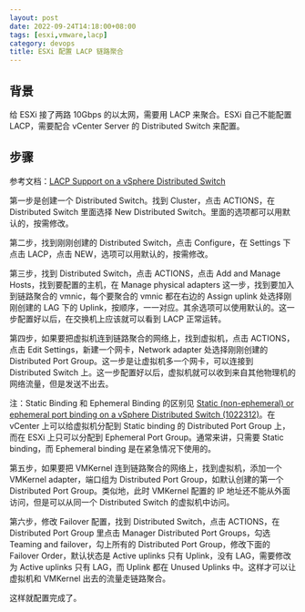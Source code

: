 ```yaml
---
layout: post
date: 2022-09-24T14:18:00+08:00
tags: [esxi,vmware,lacp]
category: devops
title: ESXi 配置 LACP 链路聚合
---
```


## 背景

给 ESXi 接了两路 10Gbps 的以太网，需要用 LACP 来聚合。ESXi 自己不能配置 LACP，需要配合 vCenter Server 的 Distributed Switch 来配置。

## 步骤

参考文档：[LACP Support on a vSphere Distributed Switch](https://docs.vmware.com/en/VMware-vSphere/7.0/com.vmware.vsphere.networking.doc/GUID-0D1EF5B4-7581-480B-B99D-5714B42CD7A9.html)

第一步是创建一个 Distributed Switch。找到 Cluster，点击 ACTIONS，在 Distributed Switch 里面选择 New Distributed Switch。里面的选项都可以用默认的，按需修改。

第二步，找到刚刚创建的 Distributed Switch，点击 Configure，在 Settings 下点击 LACP，点击 NEW，选项可以用默认的，按需修改。

第三步，找到 Distributed Switch，点击 ACTIONS，点击 Add and Manage Hosts，找到要配置的主机，在 Manage physical adapters 这一步，找到要加入到链路聚合的 vmnic，每个要聚合的 vmnic 都在右边的 Assign uplink 处选择刚刚创建的 LAG 下的 Uplink，按顺序，一一对应。其余选项可以使用默认的。这一步配置好以后，在交换机上应该就可以看到 LACP 正常运转。

第四步，如果要把虚拟机连到链路聚合的网络上，找到虚拟机，点击 ACTIONS，点击 Edit Settings，新建一个网卡，Network adapter 处选择刚刚创建的 Distributed Port Group。这一步是让虚拟机多一个网卡，可以连接到 Distributed Switch 上。这一步配置好以后，虚拟机就可以收到来自其他物理机的网络流量，但是发送不出去。

注：Static Binding 和 Ephemeral Binding 的区别见 [Static (non-ephemeral) or ephemeral port binding on a vSphere Distributed Switch (1022312)](https://kb.vmware.com/s/article/1022312)。在 vCenter 上可以给虚拟机分配到 Static binding 的 Distributed Port Group 上，而在 ESXi 上只可以分配到 Ephemeral Port Group。通常来讲，只需要 Static binding，而 Ephemeral binding 是在紧急情况下使用的。

第五步，如果要把 VMKernel 连到链路聚合的网络上，找到虚拟机，添加一个 VMKernel adapter，端口组为 Distributed Port Group，如默认创建的第一个 Distributed Port Group。类似地，此时 VMKernel 配置的 IP 地址还不能从外面访问，但是可以从同一个 Distributed Switch 的虚拟机中访问。

第六步，修改 Failover 配置，找到 Distributed Switch，点击 ACTIONS，在 Distributed Port Group 里点击 Manager Distributed Port Groups，勾选 Teaming and failover，勾上所有的 Distributed Port Group，修改下面的 Failover Order，默认状态是 Active uplinks 只有 Uplink，没有 LAG，需要修改为 Active uplinks 只有 LAG，而 Uplink 都在 Unused Uplinks 中。这样才可以让虚拟机和 VMKernel 出去的流量走链路聚合。

这样就配置完成了。